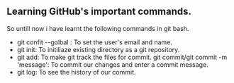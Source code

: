 ## Learning GitHub's important commands.
So untill now i have learnt the following commands in git bash.

* git confit --golbal : To set the user's email and name.
* git init: To initiliaze existing directory as a git repository.
* git add: To make git track the files for commit.
git commit/git commit -m 'message': To commit our changes and enter a commit message.
* git log: To see the history of our commit.
